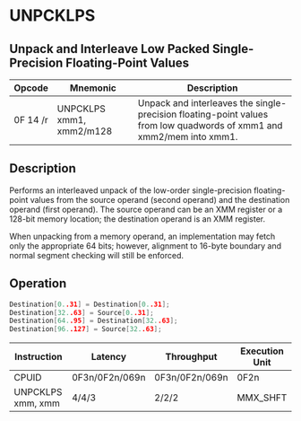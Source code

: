 # UNPCKLPS
 
## Unpack and Interleave Low Packed Single-Precision Floating-Point Values
 
 
|Opcode|Mnemonic|Description|
|-|-|-|
|0F 14 /r|UNPCKLPS xmm1, xmm2/m128|Unpack and interleaves the single-precision floating-point values from low quadwords of xmm1 and xmm2/mem into xmm1.|
 
## Description
 
Performs an interleaved unpack of the low-order single-precision floating-point values from the source operand (second operand) and the destination operand (first operand). The source operand can be an XMM register or a 128-bit memory location; the destination operand is an XMM register.
 
When unpacking from a memory operand, an implementation may fetch only the appropriate 64 bits; however, alignment to 16-byte boundary and normal segment checking will still be enforced.
 
 
## Operation
 
```c
Destination[0..31] = Destination[0..31];
Destination[32..63] = Source[0..31];
Destination[64..95] = Destination[32..63];
Destination[96..127] = Source[32..63];

```
 
 
|Instruction|Latency|Throughput|Execution Unit|
|-|-|-|-|
|CPUID|0F3n/0F2n/069n|0F3n/0F2n/069n|0F2n|
|UNPCKLPS xmm, xmm|4/4/3|2/2/2|MMX_SHFT|
